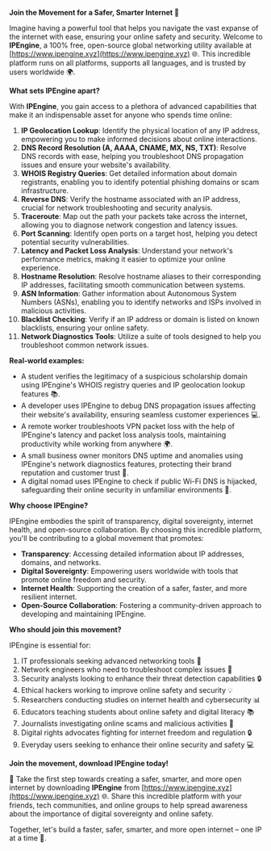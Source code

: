 **Join the Movement for a Safer, Smarter Internet 🚀**

Imagine having a powerful tool that helps you navigate the vast expanse of the internet with ease, ensuring your online safety and security. Welcome to **IPEngine**, a 100% free, open-source global networking utility available at [https://www.ipengine.xyz](https://www.ipengine.xyz) 🌐. This incredible platform runs on all platforms, supports all languages, and is trusted by users worldwide 🌍.

**What sets IPEngine apart?**

With **IPEngine**, you gain access to a plethora of advanced capabilities that make it an indispensable asset for anyone who spends time online:

1.  **IP Geolocation Lookup**: Identify the physical location of any IP address, empowering you to make informed decisions about online interactions.
2.  **DNS Record Resolution (A, AAAA, CNAME, MX, NS, TXT)**: Resolve DNS records with ease, helping you troubleshoot DNS propagation issues and ensure your website's availability.
3.  **WHOIS Registry Queries**: Get detailed information about domain registrants, enabling you to identify potential phishing domains or scam infrastructure.
4.  **Reverse DNS**: Verify the hostname associated with an IP address, crucial for network troubleshooting and security analysis.
5.  **Traceroute**: Map out the path your packets take across the internet, allowing you to diagnose network congestion and latency issues.
6.  **Port Scanning**: Identify open ports on a target host, helping you detect potential security vulnerabilities.
7.  **Latency and Packet Loss Analysis**: Understand your network's performance metrics, making it easier to optimize your online experience.
8.  **Hostname Resolution**: Resolve hostname aliases to their corresponding IP addresses, facilitating smooth communication between systems.
9.  **ASN Information**: Gather information about Autonomous System Numbers (ASNs), enabling you to identify networks and ISPs involved in malicious activities.
10. **Blacklist Checking**: Verify if an IP address or domain is listed on known blacklists, ensuring your online safety.
11. **Network Diagnostics Tools**: Utilize a suite of tools designed to help you troubleshoot common network issues.

**Real-world examples:**

*   A student verifies the legitimacy of a suspicious scholarship domain using IPEngine's WHOIS registry queries and IP geolocation lookup features 📚.
*   A developer uses IPEngine to debug DNS propagation issues affecting their website's availability, ensuring seamless customer experiences 💻.
*   A remote worker troubleshoots VPN packet loss with the help of IPEngine's latency and packet loss analysis tools, maintaining productivity while working from anywhere 🌍.
*   A small business owner monitors DNS uptime and anomalies using IPEngine's network diagnostics features, protecting their brand reputation and customer trust 💼.
*   A digital nomad uses IPEngine to check if public Wi-Fi DNS is hijacked, safeguarding their online security in unfamiliar environments 🚀.

**Why choose IPEngine?**

IPEngine embodies the spirit of transparency, digital sovereignty, internet health, and open-source collaboration. By choosing this incredible platform, you'll be contributing to a global movement that promotes:

*   **Transparency**: Accessing detailed information about IP addresses, domains, and networks.
*   **Digital Sovereignty**: Empowering users worldwide with tools that promote online freedom and security.
*   **Internet Health**: Supporting the creation of a safer, faster, and more resilient internet.
*   **Open-Source Collaboration**: Fostering a community-driven approach to developing and maintaining IPEngine.

**Who should join this movement?**

IPEngine is essential for:

1.  IT professionals seeking advanced networking tools 🤖
2.  Network engineers who need to troubleshoot complex issues 🔧
3.  Security analysts looking to enhance their threat detection capabilities 🔒
4.  Ethical hackers working to improve online safety and security 💡
5.  Researchers conducting studies on internet health and cybersecurity 📊
6.  Educators teaching students about online safety and digital literacy 📚
7.  Journalists investigating online scams and malicious activities 📰
8.  Digital rights advocates fighting for internet freedom and regulation 🔒
9.  Everyday users seeking to enhance their online security and safety 💻

**Join the movement, download IPEngine today!**

🎉 Take the first step towards creating a safer, smarter, and more open internet by downloading **IPEngine** from [https://www.ipengine.xyz](https://www.ipengine.xyz) 🌐. Share this incredible platform with your friends, tech communities, and online groups to help spread awareness about the importance of digital sovereignty and online safety.

Together, let's build a faster, safer, smarter, and more open internet – one IP at a time 🔗.